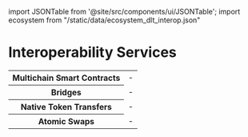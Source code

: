 import JSONTable from '@site/src/components/ui/JSONTable';
import ecosystem from "/static/data/ecosystem_dlt_interop.json"

# Interoperability Services

<div style={{overflowX : 'auto'}}>
	<table style={{textAlign: 'center'}}>
		<tr>
			<th>Multichain Smart Contracts</th>
			<td>-</td>
		</tr>
		<tr>
			<th>Bridges</th>
			<td>-</td>
		</tr>
		<tr>
			<th>Native Token Transfers</th>
			<td>-</td>
		</tr>
		<tr>
			<th>Atomic Swaps</th>
			<td>-</td>
		</tr>
	</table>
</div>
<br/>